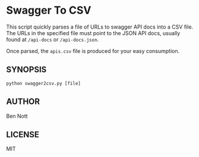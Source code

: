 # Swagger To CSV

This script quickly parses a file of URLs to swagger API docs into a CSV
file. The URLs in the specified file must point to the JSON API docs,
usually found at `/api-docs` or `/api-docs.json`.

Once parsed, the `apis.csv` file is produced for your easy consumption.

## SYNOPSIS

`python swagger2csv.py [file]`

## AUTHOR

Ben Nott

## LICENSE

MIT
